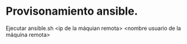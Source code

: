 # Provisonamiento ansible.

Ejecutar ansible.sh <ip de la máquian remota> <nombre usuario de la máquina remota> <archivo pem>
